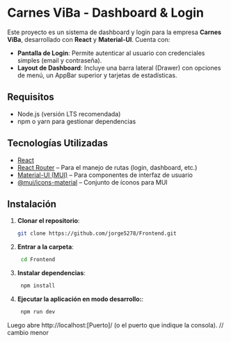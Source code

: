 # Carnes ViBa - Dashboard & Login

Este proyecto es un sistema de dashboard y login para la empresa **Carnes ViBa**, desarrollado con **React** y **Material-UI**. Cuenta con:

- **Pantalla de Login**: Permite autenticar al usuario con credenciales simples (email y contraseña).  
- **Layout de Dashboard**: Incluye una barra lateral (Drawer) con opciones de menú, un AppBar superior y tarjetas de estadísticas.  

## Requisitos

- Node.js (versión LTS recomendada)  
- npm o yarn para gestionar dependencias  

## Tecnologías Utilizadas

- [React](https://reactjs.org/)  
- [React Router](https://reactrouter.com/) – Para el manejo de rutas (login, dashboard, etc.)  
- [Material-UI (MUI)](https://mui.com/) – Para componentes de interfaz de usuario  
- [@mui/icons-material](https://mui.com/material-ui/material-icons/) – Conjunto de íconos para MUI  

## Instalación

1. **Clonar el repositorio**:
   ```bash
   git clone https://github.com/jorge5278/Frontend.git
   
2. **Entrar a la carpeta**:
   ```bash
    cd Frontend
3. **Instalar dependencias**:
   ```bash
    npm install

3. **Ejecutar la aplicación en modo desarrollo:**:

   ```bash
    npm run dev

Luego abre http://localhost:[Puerto]/ (o el puerto que indique la consola).
// cambio menor
